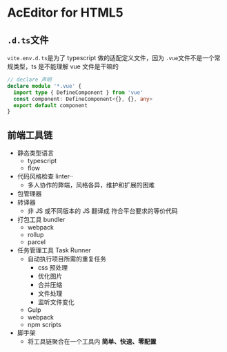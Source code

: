 # AcEditor for HTML5

## `.d.ts`文件

`vite.env.d.ts`是为了 typescript 做的适配定义文件，因为 `.vue`文件不是一个常规类型，ts 是不能理解 vue 文件是干嘛的

```ts
// declare 声明
declare module '*.vue' {
  import type { DefineComponent } from 'vue'
  const component: DefineComponent<{}, {}, any>
  export default component
}
```

## 前端工具链

- 静态类型语言
  - typescript
  - flow
- 代码风格检查 linter··
  - 多人协作的弊端，风格各异，维护和扩展的困难
- 包管理器
- 转译器
  - 非 JS 或不同版本的 JS 翻译成 符合平台要求的等价代码
- 打包工具 bundler
  - webpack
  - rollup
  - parcel
- 任务管理工具 Task Runner
  - 自动执行项目所需的重复任务
    - css 预处理
    - 优化图片
    - 合并压缩
    - 文件处理
    - 监听文件变化
  - Gulp
  - webpack
  - npm scripts
- 脚手架
  - 将工具链聚合在一个工具内 **简单、快速、零配置**
